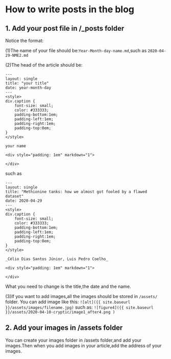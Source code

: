 # How to write posts in the blog
## 1. Add your post file in /_posts folder
Notice the format:

(1)The name of your file should be:`Year-Month-day-name.md`,such as `2020-04-29-NME2.md`

(2)The head of the article should be:


```
---
layout: single
title: "your title"
date: year-month-day
---
<style>
div.caption {
    font-size: small;
    color: #333333;
    padding-bottom:1em;
    padding-left:1em;
    padding-right:1em;
    padding-top:0em;
}
</style>

your name

<div style="padding: 1em" markdown="1">

</div>
```
such as

```
---
layout: single
title: "Methionine tanks: how we almost got fooled by a flawed dataset"
date: 2020-04-29
---
<style>
div.caption {
    font-size: small;
    color: #333333;
    padding-bottom:1em;
    padding-left:1em;
    padding-right:1em;
    padding-top:0em;
}
</style>

_Célio Dias Santos Júnior, Luis Pedro Coelho_

<div style="padding: 1em" markdown="1">

</div>
```
What you need to change is the title,the date and the name.

(3)If you want to add images,all the images should be stored in `/assets/` folder.
You can add image like this:
`![alt]({{ site.baseurl }}/assets/images/filename.jpg)`
such as:
`![figure4]({{ site.baseurl }}/assets/2020-04-10-cryptic/image1_after4.png )`

## 2. Add your images in /assets folder
You can create your images folder in /assets folder,and add your images.Then when you add images in your article,add the address of your images.
